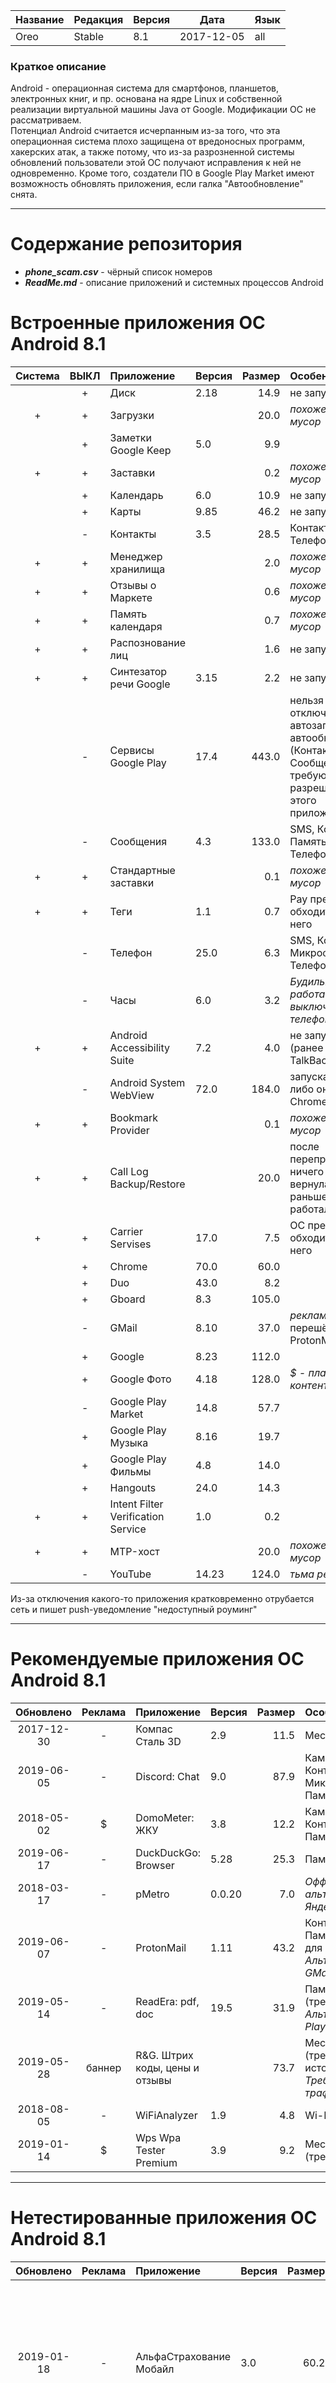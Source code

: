 [License]://creativecommons.org/licenses/by-nc-sa/4.0/deed.ru

Название|Редакция|Версия|Дата|Язык
---|---|---|---|---
Oreo|Stable|8.1|2017-12-05|all

### Краткое описание

Android - операционная система для смартфонов, планшетов, электронных книг, и пр. основана на ядре Linux 
и собственной реализации виртуальной машины Java от Google. Модификации ОС не рассматриваем.  
Потенциал Android считается исчерпанным из-за того, что эта операционная система плохо защищена от 
вредоносных программ, хакерских атак, а также потому, что из-за разрозненной системы обновлений 
пользователи этой ОС получают исправления к ней не одновременно. Кроме того, создатели ПО в Google 
Play Market имеют возможность обновлять приложения, если галка "Автообновление" снята.

---
# Содержание репозитория

- ***phone_scam.csv*** - чёрный список номеров
- ***ReadMe.md*** - описание приложений и системных процессов Android


# Встроенные приложения ОС Android 8.1

|Система|ВЫКЛ|Приложение|Версия|Размер|Особенности
|:---:|:---:|:--- |:--- | ---:|:--- 
| |+|Диск|2.18|14.9|не запускал
|+|+|Загрузки| |20.0|*похоже на мусор*
| |+|Заметки Google Keep|5.0|9.9|
|+|+|Заставки| |0.2|*похоже на мусор*
| |+|Календарь|6.0|10.9|не запускал
| |+|Карты|9.85|46.2|не запускал
| |-|Контакты|3.5|28.5|Контакты, Телефон
|+|+|Менеджер хранилища| |2.0|*похоже на мусор*
|+|+|Отзывы о Маркете| |0.6|*похоже на мусор*
|+|+|Память календаря| |0.7|*похоже на мусор*
|+|+|Распознование лиц| |1.6|не запускал
|+|+|Синтезатор речи Google|3.15|2.2|не запускал
| |-|Сервисы Google Play|17.4|443.0|нельзя отключить автозапуск и автообновления (Контакты 3.5 и Сообщения 3.7 требуют все разрешения этого приложения) :angry:
| |-|Сообщения|4.3|133.0|SMS, Контакты, Память, Телефон
|+|+|Стандартные заставки| |0.1|*похоже на мусор*
|+|+|Теги|1.1|0.7|Pay прекрасно обходится без него
| |-|Телефон|25.0|6.3|SMS, Контакты, Микрофон, Телефон
| |-|Часы|6.0|3.2|*Будильник не работает при выключенном телефоне*
|+|+|Android Accessibility Suite|7.2|4.0|не запускал (ранее TalkBack)
| |-|Android System WebView|72.0|184.0|запускается либо он, либо Chrome
|+|+|Bookmark Provider| |0.1|*похоже на мусор*
|+|+|Call Log Backup/Restore| |20.0|после перепрошивки ничего не вернула, раньше работала
|+|+|Carrier Servises|17.0|7.5|ОС прекрасно обходится без него
| |+|Chrome|70.0|60.0|
| |+|Duo|43.0|8.2|
| |+|Gboard|8.3|105.0|
| |-|GMail|8.10|37.0|*реклама* перешёл на ProtonMail
| |+|Google|8.23|112.0|
| |+|Google Фото|4.18|128.0|*$ - платный контент*
| |-|Google Play Market|14.8|57.7|
| |+|Google Play Музыка|8.16|19.7|
| |+|Google Play Фильмы|4.8|14.0|
| |+|Hangouts|24.0|14.3|
|+|+|Intent Filter Verification Service|1.0|0.2|
|+|+|MTP-хост| |20.0|*похоже на мусор*
| |-|YouTube|14.23|124.0|*тьма рекламы*

Из-за отключения какого-то приложения кратковременно отрубается сеть и пишет push-уведомление "недоступный роуминг"

---
# Рекомендуемые приложения ОС Android 8.1

|Обновлено|Реклама|Приложение|Версия|Размер|Особенности
|:---:|:---:|:--- |:--- | ---:|:--- 
|2017-12-30|-|Компас Сталь 3D|2.9|11.5|Местоположение
|2019-06-05|-|Discord: Chat|9.0|87.9|Камера, Контарты, Микрофон, Память
|2018-05-02|$|DomoMeter: ЖКУ|3.8|12.2|Камера, Контакты, Память (требует)
|2019-06-17|-|DuckDuckGo: Browser|5.28|25.3|Память
|2018-03-17|-|pMetro|0.0.20|7.0|*Оффлайн альтернатива Яндекс.Метро*
|2019-06-07|-|ProtonMail|1.11|43.2|Контакты, Память (требует для вложений). *Альтернатива GMail*
|2019-05-14|-|ReadEra: pdf, doc|19.5|31.9|Память (требует). *Альтернатива Play Книги*
|2019-05-28|баннер|R&G. Штрих коды, цены и отзывы| |73.7|Местоположение (требует по всем источникам) *Требует много траффика*
|2018-08-05|-|WiFiAnalyzer|1.9|4.8|Wi-Fi
|2019-01-14|$|Wps Wpa Tester Premium|3.9|9.2|Местоположение (требует), Wi-Fi

---
# Нетестированные приложения ОС Android 8.1

|Обновлено|Реклама|Приложение|Версия|Размер|Особенности
|:---:|:---:|:--- |:--- | ---:|:--- 
|2019-01-18|-|АльфаСтрахование Мобайл|3.0|60.2|Нужно ФИО, дата рожения, email. Архивные полисы не отображаются и не сохраняются. (126741 30ce6fea6) Календарь, Камера, Местоположение, Микрофон, Память, Телефон
|2019-08-01|-|Здоровье: Ренессанс Страхование|1.9|80.4|Нужно подтвердить вход по СМС. Камера, Местоположение, Микрофон, Память, Телефон
|2019-07-25|-|ЕМИАС.ИНФО|4.22|48.3|Нужно Полис ОМС г.Москвы. Запись к врачам онлайн. Календарь
|2019-05-28|баннер|Мосгорпасс: Map|4.4|61.0|Камера, Местоположение, Телефон, Память
|2019-01-18|вкладка|Air Quality|5.0|64.0|Камера, Местоположение, Память
|2019-05-17|-|Google Pay|2.88|45.4|Камера, Контакты, Местоположение, Телефон, Память
|2019-06-13|видео|Last Day on Earch: Survival|1.12|408.0|Wi-Fi
|2018-05-24|-|Medlux|1.44|19.6|Календарь, Местоположение
|2019-06-10|блок|Mi Fit|4.0|241.0|Местоположение, Телефон
|2019-06-13|вкладка|Money Pro|2.1|74.5|Камера, Память
|2019-04-23|лента|OsmAnd: Map|3.3|97.6|Камера, Местоположение, Микрофон, Память
|2019-04-19|блок|SoloLearn|2.5|31.2|Контакты, Местоположение, Память

# 
